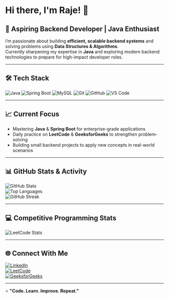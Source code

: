 # Hi there, I'm Raje! 👋  

## 🚀 Aspiring Backend Developer | Java Enthusiast  

I’m passionate about building **efficient, scalable backend systems** and solving problems using **Data Structures & Algorithms**.  
Currently sharpening my expertise in **Java** and exploring modern backend technologies to prepare for high-impact developer roles.  

---

## 🛠 Tech Stack  

![Java](https://img.shields.io/badge/Java-ED8B00?style=for-the-badge&logo=java&logoColor=white) 
![Spring Boot](https://img.shields.io/badge/Spring%20Boot-6DB33F?style=for-the-badge&logo=springboot&logoColor=white) 
![MySQL](https://img.shields.io/badge/MySQL-005C84?style=for-the-badge&logo=mysql&logoColor=white) 
![Git](https://img.shields.io/badge/Git-F05032?style=for-the-badge&logo=git&logoColor=white) 
![GitHub](https://img.shields.io/badge/GitHub-181717?style=for-the-badge&logo=github&logoColor=white) 
![VS Code](https://img.shields.io/badge/VS%20Code-007ACC?style=for-the-badge&logo=visualstudiocode&logoColor=white) 


---

## 📈 Current Focus  
- Mastering **Java** & **Spring Boot** for enterprise-grade applications  
- Daily practice on **LeetCode** & **GeeksforGeeks** to strengthen problem-solving  
- Building small backend projects to apply new concepts in real-world scenarios  

---

## 📊 GitHub Stats & Activity  
![GitHub Stats](https://github-readme-stats.vercel.app/api?username=Raje2433&show_icons=true&theme=radical)  
![Top Languages](https://github-readme-stats.vercel.app/api/top-langs/?username=Raje2433&layout=compact&theme=radical)  
![GitHub Streak](https://streak-stats.demolab.com?user=Raje2433&theme=radical&hide_border=true)  

---

## 💻 Competitive Programming Stats  
![LeetCode Stats](https://leetcard.jacoblin.cool/Raje_24?theme=dark&font=Baloo%202&ext=activity)  


---

## 🌐 Connect With Me  
[![LinkedIn](https://img.shields.io/badge/LinkedIn-0077B5?style=flat&logo=linkedin&logoColor=white)](https://www.linkedin.com/in/loorthu-rajeshwari/)  
[![LeetCode](https://img.shields.io/badge/LeetCode-FFA116?style=flat&logo=leetcode&logoColor=white)](https://leetcode.com/u/Raje_24/)  
[![GeeksforGeeks](https://img.shields.io/badge/GeeksforGeeks-0F9D58?style=flat&logo=geeksforgeeks&logoColor=white)](https://www.geeksforgeeks.org/user/loorthuraqrl3/)  

---

⭐ **"Code. Learn. Improve. Repeat."**
